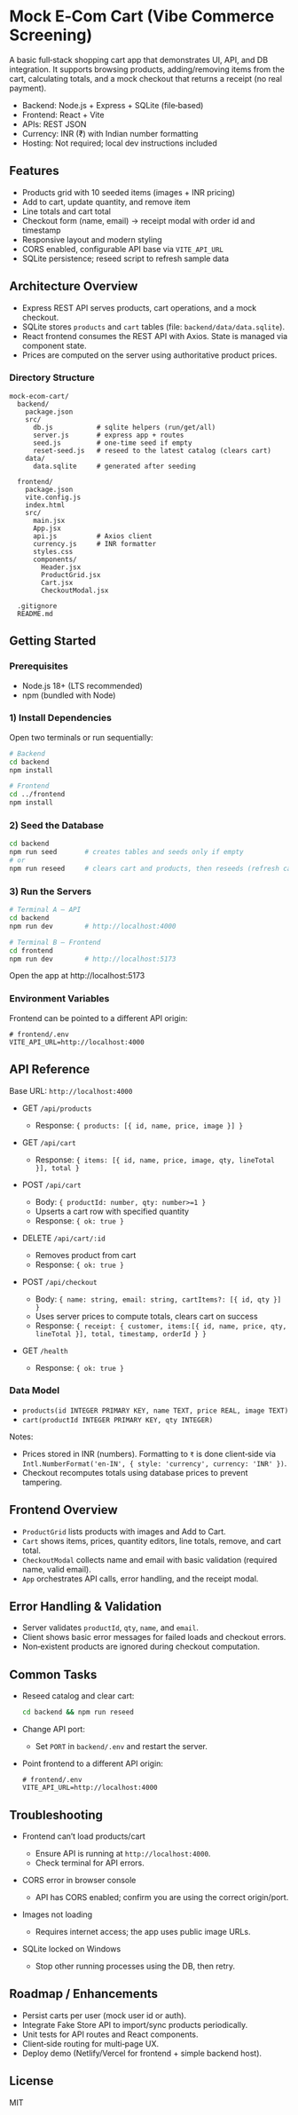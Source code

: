 # Mock E‑Com Cart (Vibe Commerce Screening)

A basic full‑stack shopping cart app that demonstrates UI, API, and DB integration. It supports browsing products, adding/removing items from the cart, calculating totals, and a mock checkout that returns a receipt (no real payment).

- Backend: Node.js + Express + SQLite (file‑based)
- Frontend: React + Vite
- APIs: REST JSON
- Currency: INR (₹) with Indian number formatting
- Hosting: Not required; local dev instructions included

## Features

- Products grid with 10 seeded items (images + INR pricing)
- Add to cart, update quantity, and remove item
- Line totals and cart total
- Checkout form (name, email) → receipt modal with order id and timestamp
- Responsive layout and modern styling
- CORS enabled, configurable API base via `VITE_API_URL`
- SQLite persistence; reseed script to refresh sample data

## Architecture Overview

- Express REST API serves products, cart operations, and a mock checkout.
- SQLite stores `products` and `cart` tables (file: `backend/data/data.sqlite`).
- React frontend consumes the REST API with Axios. State is managed via component state.
- Prices are computed on the server using authoritative product prices.

### Directory Structure

```
mock-ecom-cart/
  backend/
    package.json
    src/
      db.js           # sqlite helpers (run/get/all)
      server.js       # express app + routes
      seed.js         # one-time seed if empty
      reset-seed.js   # reseed to the latest catalog (clears cart)
    data/
      data.sqlite     # generated after seeding

  frontend/
    package.json
    vite.config.js
    index.html
    src/
      main.jsx
      App.jsx
      api.js          # Axios client
      currency.js     # INR formatter
      styles.css
      components/
        Header.jsx
        ProductGrid.jsx
        Cart.jsx
        CheckoutModal.jsx

  .gitignore
  README.md
```

## Getting Started

### Prerequisites

- Node.js 18+ (LTS recommended)
- npm (bundled with Node)

### 1) Install Dependencies

Open two terminals or run sequentially:

```bash
# Backend
cd backend
npm install

# Frontend
cd ../frontend
npm install
```

### 2) Seed the Database

```bash
cd backend
npm run seed       # creates tables and seeds only if empty
# or
npm run reseed     # clears cart and products, then reseeds (refresh catalog)
```

### 3) Run the Servers

```bash
# Terminal A – API
cd backend
npm run dev        # http://localhost:4000

# Terminal B – Frontend
cd frontend
npm run dev        # http://localhost:5173
```

Open the app at http://localhost:5173

### Environment Variables

Frontend can be pointed to a different API origin:

```
# frontend/.env
VITE_API_URL=http://localhost:4000
```

## API Reference

Base URL: `http://localhost:4000`

- GET `/api/products`
  - Response: `{ products: [{ id, name, price, image }] }`

- GET `/api/cart`
  - Response: `{ items: [{ id, name, price, image, qty, lineTotal }], total }`

- POST `/api/cart`
  - Body: `{ productId: number, qty: number>=1 }`
  - Upserts a cart row with specified quantity
  - Response: `{ ok: true }`

- DELETE `/api/cart/:id`
  - Removes product from cart
  - Response: `{ ok: true }`

- POST `/api/checkout`
  - Body: `{ name: string, email: string, cartItems?: [{ id, qty }] }`
  - Uses server prices to compute totals, clears cart on success
  - Response: `{ receipt: { customer, items:[{ id, name, price, qty, lineTotal }], total, timestamp, orderId } }`

- GET `/health`
  - Response: `{ ok: true }`

### Data Model

- `products(id INTEGER PRIMARY KEY, name TEXT, price REAL, image TEXT)`
- `cart(productId INTEGER PRIMARY KEY, qty INTEGER)`

Notes:

- Prices stored in INR (numbers). Formatting to `₹` is done client‑side via `Intl.NumberFormat('en-IN', { style: 'currency', currency: 'INR' })`.
- Checkout recomputes totals using database prices to prevent tampering.

## Frontend Overview

- `ProductGrid` lists products with images and Add to Cart.
- `Cart` shows items, prices, quantity editors, line totals, remove, and cart total.
- `CheckoutModal` collects name and email with basic validation (required name, valid email).
- `App` orchestrates API calls, error handling, and the receipt modal.

## Error Handling & Validation

- Server validates `productId`, `qty`, `name`, and `email`.
- Client shows basic error messages for failed loads and checkout errors.
- Non‑existent products are ignored during checkout computation.

## Common Tasks

- Reseed catalog and clear cart:
  ```bash
  cd backend && npm run reseed
  ```

- Change API port:
  - Set `PORT` in `backend/.env` and restart the server.

- Point frontend to a different API origin:
  ```
  # frontend/.env
  VITE_API_URL=http://localhost:4000
  ```

## Troubleshooting

- Frontend can’t load products/cart
  - Ensure API is running at `http://localhost:4000`.
  - Check terminal for API errors.

- CORS error in browser console
  - API has CORS enabled; confirm you are using the correct origin/port.

- Images not loading
  - Requires internet access; the app uses public image URLs.

- SQLite locked on Windows
  - Stop other running processes using the DB, then retry.

## Roadmap / Enhancements

- Persist carts per user (mock user id or auth).
- Integrate Fake Store API to import/sync products periodically.
- Unit tests for API routes and React components.
- Client‑side routing for multi‑page UX.
- Deploy demo (Netlify/Vercel for frontend + simple backend host).

## License

MIT